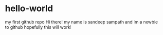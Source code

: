 # hello-world
my first github repo
Hi there!
my name is sandeep sampath and im a newbie to github
hopefully this will work!
